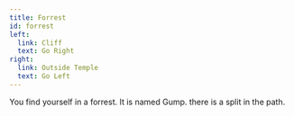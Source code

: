 ```yaml
---
title: Forrest
id: forrest
left:
  link: Cliff
  text: Go Right
right:
  link: Outside Temple
  text: Go Left
---
```

You find yourself in a forrest. It is named Gump. there is a split in the path.
